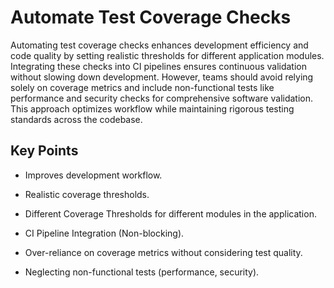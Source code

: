 # Automate Test Coverage Checks

Automating test coverage checks enhances development efficiency and code quality by setting realistic thresholds for different application modules.
Integrating these checks into CI pipelines ensures continuous validation without slowing down development.
However, teams should avoid relying solely on coverage metrics and include non-functional tests like performance and security checks for comprehensive software validation.
This approach optimizes workflow while maintaining rigorous testing standards across the codebase.

## Key Points

* Improves development workflow.

* Realistic coverage thresholds.

* Different Coverage Thresholds for different modules in the application.

* CI Pipeline Integration (Non-blocking).

* Over-reliance on coverage metrics without considering test quality.

* Neglecting non-functional tests (performance, security).